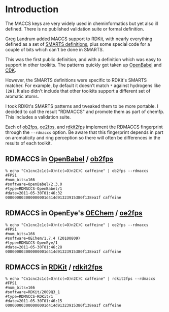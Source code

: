 # Introduction #

The MACCS keys are very widely used in cheminformatics but yet also ill defined. There is no published validation suite or formal definition.

Greg Landrum added MACCS support to RDKit, with nearly everything defined as a set of [SMARTS definitions](http://rdkit.org/Python_Docs/rdkit.Chem.MACCSkeys-module.html), plus some special code for a couple of bits which can't be done in SMARTS.

This was the first public definition, and with a definition which was easy to support in other toolkits. The patterns quickly got taken up  [OpenBabel](OpenBabel.md) and [CDK](CDK.md).

However, the SMARTS definitions were specific to RDKit's SMARTS matcher. For example, by default it doesn't match `*` against hydrogens like `[2H]`. It also didn't include that other toolkits support a different set of aromatic atoms.

I took RDKit's SMARTS patterns and tweaked them to be more portable. I decided to call the result "RDMACCS" and promote them as part of chemfp. This includes a validation suite.

Each of [ob2fps](ob2fps.md), [oe2fps](oe2fps.md), and [rdkit2fps](rdkit2fps.md) implement the RDMACCS fingerprint through the `--rdmaccs` option. Be aware that this fingerprint depends in part on aromaticity and ring perception so there will often be differences in the results of each toolkit.


## RDMACCS in [OpenBabel](OpenBabel.md) / [ob2fps](ob2fps.md) ##

```
% echo "Cn1cnc2c1c(=O)n(c(=O)n2C)C caffeine" | ob2fps --rdmaccs
#FPS1
#num_bits=166
#software=OpenBabel/2.3.0
#type=RDMACCS-OpenBabel/1
#date=2011-05-30T01:46:32
000000003000000001d414d91323915380f138ea1f caffeine
```

## RDMACCS in OpenEye's [OEChem](OEChem.md) / [oe2fps](oe2fps.md) ##

```
% echo "Cn1cnc2c1c(=O)n(c(=O)n2C)C caffeine" | oe2fps --rdmaccs
#FPS1
#num_bits=166
#software=OEChem/1.7.4 (20100809)
#type=RDMACCS-OpenEye/1
#date=2011-05-30T01:46:28
000000003000000001d414d91323915380f138ea1f caffeine
```


## RDMACCS in [RDKit](RDKit.md) / [rdkit2fps](rdkit2fps.md) ##

```
% echo "Cn1cnc2c1c(=O)n(c(=O)n2C)C caffeine" | rdkit2fps --rdmaccs
#FPS1
#num_bits=166
#software=RDKit/2009Q3_1
#type=RDMACCS-RDKit/1
#date=2011-05-30T01:46:15
000000003000000001d414d91323915380f138ea1f caffeine
```